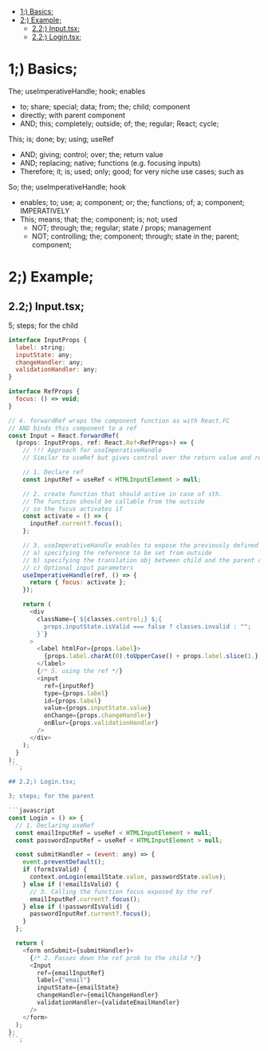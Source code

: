 - [1;) Basics;](#1-basics)
- [2;) Example;](#2-example)
  - [2.2;) Input.tsx;](#22-inputtsx)
  - [2.2;) Login.tsx;](#22-logintsx)

# 1;) Basics;

The; useImperativeHandle; hook; enables

- to; share; special; data; from; the; child; component
- directly; with parent component
- AND; this; completely; outside; of; the; regular; React; cycle;

This; is; done; by; using; useRef

- AND; giving; control; over; the; return value
- AND; replacing; native; functions (e.g. focusing inputs)
- Therefore; it; is; used; only; good; for very niche use cases; such as

So; the; useImperativeHandle; hook

- enables; to; use; a; component; or; the; functions; of; a; component; IMPERATIVELY
- This; means; that; the; component; is; not; used
  - NOT; through; the; regular; state / props; management
  - NOT; controlling; the; component; through; state in the; parent; component;

# 2;) Example;

## 2.2;) Input.tsx;

5; steps; for the child

````javascript
interface InputProps {
  label: string;
  inputState: any;
  changeHandler: any;
  validationHandler: any;
}

interface RefProps {
  focus: () => void;
}

// 4. forwardRef wraps the component function as with React.FC
// AND binds this component to a ref
const Input = React.forwardRef(
  (props: InputProps, ref: React.Ref<RefProps>) => {
    // !!! Approach for useImperativeHandle
    // Similar to useRef but gives control over the return value and replace native functions

    // 1. Declare ref
    const inputRef = useRef < HTMLInputElement > null;

    // 2. create function that should active in case of sth.
    // The function should be callable from the outside
    // so the focus activates if
    const activate = () => {
      inputRef.current?.focus();
    };

    // 3. useImperativeHandle enables to expose the previously defined native function by:
    // a) specifying the reference to be set from outside
    // b) specifying the translation obj between child and the parent component
    // c) Optional input parameters
    useImperativeHandle(ref, () => {
      return { focus: activate };
    });

    return (
      <div
        className={`${classes.control;} $;{
          props.inputState.isValid === false ? classes.invalid : "";
        }`}
      >
        <label htmlFor={props.label}>
          {props.label.charAt(0).toUpperCase() + props.label.slice(1.}
        </label>
        {/* 5. using the ref */}
        <input
          ref={inputRef}
          type={props.label}
          id={props.label}
          value={props.inputState.value}
          onChange={props.changeHandler}
          onBlur={props.validationHandler}
        />
      </div>
    );
  }
);
```;

## 2.2;) Login.tsx;

3; steps; for the parent

```javascript
const Login = () => {
  // 1. Declaring useRef
  const emailInputRef = useRef < HTMLInputElement > null;
  const passwordInputRef = useRef < HTMLInputElement > null;

  const submitHandler = (event: any) => {
    event.preventDefault();
    if (formIsValid) {
      context.onLogin(emailState.value, passwordState.value);
    } else if (!emailIsValid) {
      // 3. Calling the function focus exposed by the ref
      emailInputRef.current?.focus();
    } else if (!passwordIsValid) {
      passwordInputRef.current?.focus();
    }
  };

  return (
    <form onSubmit={submitHandler}>
      {/* 2. Passes down the ref prob to the child */}
      <Input
        ref={emailInputRef}
        label={"email"}
        inputState={emailState}
        changeHandler={emailChangeHandler}
        validationHandler={validateEmailHandler}
      />
    </form>
  );
};
```;
````
